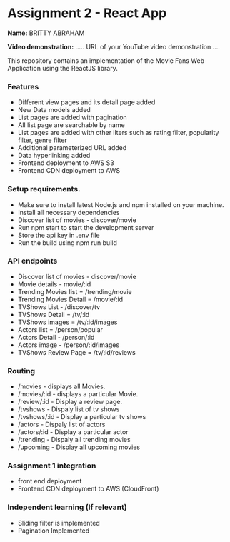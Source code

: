 # Assignment 2 - React App 

__Name:__ BRITTY ABRAHAM

__Video demonstration:__ ..... URL of your YouTube video demonstration ....

This repository contains an implementation of the Movie Fans Web Application using the ReactJS library. 

### Features

+ Different view pages and its detail page added
+ New Data models added
+ List pages are added with pagination
+ All list page are searchable by name
+ List pages are added with other ilters such as rating filter, popularity filter, genre filter
+ Additional parameterized URL added
+ Data hyperlinking added
+ Frontend deployment to AWS S3
+ Frontend CDN deployment to AWS

### Setup requirements.

+ Make sure to install latest Node.js and npm installed on your machine.
+ Install all necessary dependencies
+ Discover list of movies - discover/movie
+ Run npm start to start the development server
+ Store the api key in .env file
+ Run the build using npm run build

### API endpoints

+ Discover list of movies - discover/movie
+ Movie details - movie/:id
+ Trending Movies list = /trending/movie
+ Trending Movies Detail = /movie/:id
+ TVShows List  - /discover/tv
+ TVShows Detail  = /tv/:id
+ TVShows images  = /tv/:id/images
+ Actors list  = /person/popular
+ Actors Detail  - /person/:id
+ Actors image  - /person/:id/images
+ TVShows Review Page = /tv/:id/reviews

### Routing

+ /movies - displays all Movies.
+ /movies/:id - displays a particular Movie.
+ /review/:id - Display a review page.
+ /tvshows - Dispaly list of tv shows
+ /tvshows/:id - Display a particular tv shows
+ /actors - Dispaly list of actors
+ /actors/:id - Display a particular actor
+ /trending - Dispaly all trending movies
+ /upcoming - Display all upcoming movies 


### Assignment 1 integration


+ front end deployment
+ Frontend CDN deployment to AWS (CloudFront)


### Independent learning (If relevant)

+ Sliding filter is implemented
+ Pagination Implemented

